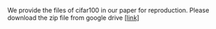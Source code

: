 We provide the files of cifar100 in our paper for reproduction. Please download the zip file from google drive [[link]](https://drive.google.com/file/d/176xRtn3ryGg0qwGUK1Se1cIsnn9dIEO3/view?usp=drive_link)